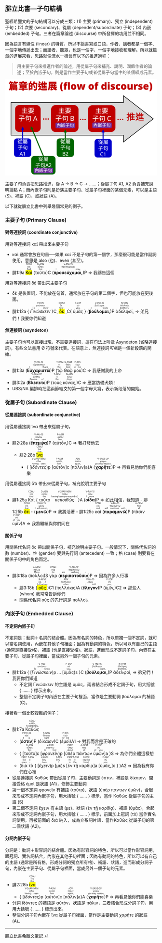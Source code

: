 ## 腓立比書—子句結構

聖經希臘文的子句結構可以分成三類：(1) 主要 (primary)、獨立 (independent) 子句；(2) 次要 (secondary)、從屬 (dependent/subordinate) 子句；(3) 內嵌 (embedded) 子句。三者在篇章論述 (discourse) 中所發揮的功用並不相同。  

因為語言有線性 (linear) 的特質，所以不論書寫或口語，作者、講者都是一個字、一個字地傳遞出去；而讀者、聽眾，也是一個字、一個字地接收和理解。所以就篇章的進展來看，思路就像流水一樣會有以下的推進過程：

> 用主要子句來推進作者的論述，用從屬子句來補充、說明、潤飾作者的論述；至於內嵌子句，則是當作主要子句或者從屬子句當中的某個組成元素。  

![../images/discourse-flow.png](../images/discourse-flow.png)


主要子句負責把思路推進，從 A → B → C → ……；從屬子句 A1, A2 負責補充說明論點 A；而內嵌子句則是扮演主要子句、從屬子句裡面的某個元素，可以是主語 (S)、補語 (C)，或狀語 (A)。

<div style="page-break-after: always;"></div>

以下就從腓立比書中列舉幾個常見的例子。

### 主要子句 (Primary Clause)
#### 對等連接詞 (coordinate conjunctive) 
用對等連接詞 καί 帶出來主要子句

- καί 通常會放在句首──如果 καί 不是子句的第一個字，那麼很可能是當作副詞使用，意思是 also (也)、even (甚至)。
- <rt>腓1:9a</rt> <RUBY><ruby><ruby><mark>Καὶ</mark><rt>And</rt></ruby><rt>καί</rt></ruby><rt>CONJ</rt></RUBY> (<RUBY><ruby><ruby>τοῦτο<rt>this</rt></ruby><rt>οὗτος</rt></ruby><rt>D-ASN</rt></RUBY>)C (<RUBY><ruby><ruby>**προσεύχομαι,**<rt>I pray,</rt></ruby><rt>προσεύχομαι</rt></ruby><rt>V-PNI-1S</rt></RUBY>)P ⇒ 我禱告這個

用對等連接詞 δέ 帶出來主要子句

- δέ 是後置詞，不能放在句首，通常放在子句的第二個字，但也可能放在更後面。
- <rt>腓1:12a</rt> { <RUBY><ruby><ruby>*Γινώσκειν*<rt>To know</rt></ruby><rt>γινώσκω</rt></ruby><rt>V-PAN</rt></RUBY> }C<sub>-</sub> <RUBY><ruby><ruby><mark>δὲ</mark><rt>now</rt></ruby><rt>δέ</rt></ruby><rt>CONJ</rt></RUBY> <sub>-</sub>C{ <RUBY><ruby><ruby>ὑμᾶς<rt>you,</rt></ruby><rt>σύ</rt></ruby><rt>P-2AP</rt></RUBY> } (<RUBY><ruby><ruby>**βούλομαι,**<rt>I want,</rt></ruby><rt>βούλομαι</rt></ruby><rt>V-PNI-1S</rt></RUBY>)P <RUBY><ruby><ruby>ἀδελφοί,<rt>brothers,</rt></ruby><rt>ἀδελφός</rt></ruby><rt>N-VPM</rt></RUBY> ⇒ 弟兄們！我要你們知道

#### 無連接詞 (asyndeton)
主要子句也可以直接出現，不需要連接詞，這在句法上叫做 Asyndeton (省略連接詞)，有些文法書用 Ø 符號來代表。在語意上，無連接詞*可能*是一個新段落的開始。

- <rt>腓1:3a</rt> (<RUBY><ruby><ruby>**Εὐχαριστῶ**<rt>I thank</rt></ruby><rt>εὐχαριστέω</rt></ruby><rt>V-PAI-1S</rt></RUBY>)P (<RUBY><ruby><ruby>τῷ<rt>the</rt></ruby><rt>ὁ</rt></ruby><rt>T-DSM</rt></RUBY> <RUBY><ruby><ruby>Θεῷ<rt>God</rt></ruby><rt>θεός</rt></ruby><rt>N-DSM</rt></RUBY> <RUBY><ruby><ruby>μου<rt>of me</rt></ruby><rt>ἐγώ</rt></ruby><rt>P-1GS</rt></RUBY>)C ⇒ 我感謝我的上帝
- <rt>腓3:2a</rt> (<RUBY><ruby><ruby>**Βλέπετε**<rt>Beware of</rt></ruby><rt>βλέπω</rt></ruby><rt>V-PAM-2P</rt></RUBY>)P (<RUBY><ruby><ruby>τοὺς<rt>the</rt></ruby><rt>ὁ</rt></ruby><rt>T-APM</rt></RUBY> <RUBY><ruby><ruby>κύνας,<rt>dogs;</rt></ruby><rt>κύων</rt></ruby><rt>N-APM</rt></RUBY>)C ⇒ 應當防備犬類！
- UBS/NA 編排時把這兩節經文的第一個字母大寫，表示新段落的開始。

<div style="page-break-after: always;"></div>

### 從屬子句 (Subordinate Clause)

#### 從屬連接詞 (subordinate conjunctive)
用從屬連接詞 ἵνα 帶出來從屬子句，

- <rt>腓2:28a</rt> (<RUBY><ruby><ruby>**ἔπεμψα**<rt>I have sent</rt></ruby><rt>πέμπω</rt></ruby><rt>V-AAI-1S</rt></RUBY>)P (<RUBY><ruby><ruby>αὐτὸν,<rt>him,</rt></ruby><rt>αὐτός</rt></ruby><rt>P-ASM</rt></RUBY>)C ⇒ 我打發他去 
	- <rt>腓2:28b</rt> <RUBY><ruby><ruby><mark>ἵνα</mark><rt>that</rt></ruby><rt>ἵνα</rt></ruby><rt>CONJ</rt></RUBY> 
		- { <rt>[</rt><RUBY><ruby><ruby>*ἰδόντες*<rt>having seen</rt></ruby><rt>εἴδω</rt></ruby><rt>V-2AAP-NPM</rt></RUBY><rt>)p</rt> <rt>[</rt><RUBY><ruby><ruby>αὐτὸν<rt>him</rt></ruby><rt>αὐτός</rt></ruby><rt>P-ASM</rt></RUBY><rt>]c</rt> <rt>[</rt><RUBY><ruby><ruby>πάλιν<rt>again,</rt></ruby><rt>πάλιν</rt></ruby><rt>ADV</rt></RUBY><rt>]a</rt>}A (<RUBY><ruby><ruby>**χαρῆτε**<rt>you may rejoice,</rt></ruby><rt>χαίρω</rt></ruby><rt>V-2AOS-2P</rt></RUBY>)P ⇒ 再看見他你們能喜樂

用從屬連接詞 ὅτι 帶出來從屬子句，補充說明主要子句

- <rt>腓1:25a</rt> <RUBY><ruby><ruby>Καὶ<rt>And</rt></ruby><rt>καί</rt></ruby><rt>CONJ</rt></RUBY> { <RUBY><ruby><ruby>τοῦτο<rt>this</rt></ruby><rt>οὗτος</rt></ruby><rt>D-ASN</rt></RUBY> <RUBY><ruby><ruby>*πεποιθὼς*<rt>having been persuaded of,</rt></ruby><rt>πείθω</rt></ruby><rt>V-2RAP-NSM</rt></RUBY>}A (<RUBY><ruby><ruby>**οἶδα**<rt>I know</rt></ruby><rt>εἴδω</rt></ruby><rt>V-RAI-1S</rt></RUBY>)P ⇒ 如此相信，我知道
		- <rt>腓1:25b</rt> <RUBY><ruby><ruby><mark>ὅτι</mark><rt>that</rt></ruby><rt>ὅτι</rt></ruby><rt>CONJ</rt></RUBY> 
			- (<RUBY><ruby><ruby>**μενῶ**<rt>I will remain</rt></ruby><rt>μένω</rt></ruby><rt>V-FAI-1S</rt></RUBY>)P ⇒ 我將活著
			- <rt>腓1:25c</rt> <RUBY><ruby><ruby>καὶ<rt>and</rt></ruby><rt>καί</rt></ruby><rt>CONJ</rt></RUBY> (<RUBY><ruby><ruby>**παραμενῶ**<rt>will continue with</rt></ruby><rt>παραμένω</rt></ruby><rt>V-FAI-1S</rt></RUBY>)P (<RUBY><ruby><ruby>πᾶσιν<rt>all</rt></ruby><rt>πᾶς</rt></ruby><rt>A-DPM</rt></RUBY> <RUBY><ruby><ruby>ὑμῖν<rt>of you</rt></ruby><rt>σύ</rt></ruby><rt>P-2DP</rt></RUBY>)A ⇒ 我將繼續與你們同在

#### 關係子句

用關係代名詞 ὅς 帶出關係子句，補充說明主要子句。一般情況下，關係代名詞的數 (number)、性 (gender) 要與先行詞 (antecedent) 一致；格 (case) 則要看在關係子句中的角色而定。

- <rt>腓3:18a</rt> (<RUBY><ruby><ruby>πολλοὶ<rt>Many</rt></ruby><rt>πολύς</rt></ruby><rt>A-NPM</rt></RUBY>)S <RUBY><ruby><ruby>γὰρ<rt>for</rt></ruby><rt>γάρ</rt></ruby><rt>CONJ</rt></RUBY> (<RUBY><ruby><ruby>**περιπατοῦσιν**<rt>are walking -</rt></ruby><rt>περιπατέω</rt></ruby><rt>V-PAI-3P</rt></RUBY>)P ⇒ 因為許多人行事
	- <rt>腓3:18b</rt> (<RUBY><ruby><ruby><mark>οὓς</mark><rt>[of] whom</rt></ruby><rt>ὅς, ἥ</rt></ruby><rt>R-APM</rt></RUBY>)C1 (<RUBY><ruby><ruby>πολλάκις<rt>often</rt></ruby><rt>πολλάκις</rt></ruby><rt>ADV</rt></RUBY>)A (<RUBY><ruby><ruby>**ἔλεγον**<rt>I told</rt></ruby><rt>λέγω</rt></ruby><rt>V-IAI-1S</rt></RUBY>)P (<RUBY><ruby><ruby>ὑμῖν,<rt>you,</rt></ruby><rt>σύ</rt></ruby><rt>P-2DP</rt></RUBY>)C2 ⇒ 那些人 (whom) 我常常告訴你們
	- 關係代名詞 οὓς 的先行詞是 πολλοὶ。

<div style="page-break-after: always;"></div>

### 內嵌子句 (Embedded Clause)

#### 不定詞內嵌子句
不定詞是：動詞＋名詞的結合體。因為有名詞的特色，所以單獨一個不定詞，就可以當名詞使用，內嵌在其他子句裡面；因為有動詞的特色，所以可以有自己的主語 (通常是直接受格)、補語 (也是直接受格)、狀語，進而形成不定詞子句，內嵌在主要子句、從屬子句裡面，當成另外一個子句的元素。

- <rt>腓1:12a</rt> { <rt>[</rt><RUBY><ruby><ruby>*Γινώσκειν*<rt>To know</rt></ruby><rt>γινώσκω</rt></ruby><rt>V-PAN</rt></RUBY><rt>)p</rt> ... <rt>[</rt><RUBY><ruby><ruby>ὑμᾶς<rt>you,</rt></ruby><rt>σύ</rt></ruby><rt>P-2AP</rt></RUBY><rt>)s</rt> }C (<RUBY><ruby><ruby>**βούλομαι,**<rt>I want,</rt></ruby><rt>βούλομαι</rt></ruby><rt>V-PNI-1S</rt></RUBY>)P <RUBY><ruby><ruby>ἀδελφοί,<rt>brothers,</rt></ruby><rt>ἀδελφός</rt></ruby><rt>N-VPM</rt></RUBY> ⇒ 弟兄們！我要你們知道
	- 不定詞 Γινώσκειν 的主語是 ὑμᾶς，兩者結合形成不定詞子句，用大括號 { …… } 標示出來。
	- 整個不定詞子句內嵌在主要子句裡面，當作是主要動詞 βούλομαι 的補語(C)。

接著看一個比較複雜的例子：

- <rt>腓1:7a</rt> <RUBY><ruby><ruby>Καθώς<rt>Accordingly,</rt></ruby><rt>καθώς</rt></ruby><rt>CONJ</rt></RUBY> 
	- (<RUBY><ruby><ruby>**ἐστιν**<rt>it is</rt></ruby><rt>εἰμί</rt></ruby><rt>V-PAI-3S</rt></RUBY>)P (<RUBY><ruby><ruby>δίκαιον<rt>right</rt></ruby><rt>δίκαιος</rt></ruby><rt>A-NSN</rt></RUBY>)C (<RUBY><ruby><ruby>ἐμοὶ<rt>for me</rt></ruby><rt>ἐγώ</rt></ruby><rt>P-1DS</rt></RUBY>)A1 ⇒ 對我而言是正確的
	- { <rt>[</rt><RUBY><ruby><ruby>τοῦτο<rt>this</rt></ruby><rt>οὗτος</rt></ruby><rt>D-ASN</rt></RUBY><rt>]c</rt> <rt>[</rt><RUBY><ruby><ruby>*φρονεῖν*<rt>to feel</rt></ruby><rt>φρονέω</rt></ruby><rt>V-PAN</rt></RUBY><rt>)p</rt> <rt>[</rt><RUBY><ruby><ruby>ὑπὲρ<rt>about</rt></ruby><rt>ὑπέρ</rt></ruby><rt>PREP</rt></RUBY> <RUBY><ruby><ruby>πάντων<rt>all</rt></ruby><rt>πᾶς</rt></ruby><rt>A-GPM</rt></RUBY> <RUBY><ruby><ruby>ὑμῶν<rt>of you,</rt></ruby><rt>σύ</rt></ruby><rt>P-2GP</rt></RUBY><rt>]a</rt> }S ⇒ 為你們全體這樣想
	- (<RUBY><ruby><ruby>διὰ<rt>since</rt></ruby><rt>διά</rt></ruby><rt>PREP</rt></RUBY> <RUBY><ruby><ruby>τὸ<rt>‑</rt></ruby><rt>ὁ</rt></ruby><rt>T-ASN</rt></RUBY> { <rt>[</rt><RUBY><ruby><ruby>*ἔχειν*<rt>have</rt></ruby><rt>ἔχω</rt></ruby><rt>V-PAN</rt></RUBY><rt>)p</rt> <rt>[</rt><RUBY><ruby><ruby>με<rt>I</rt></ruby><rt>ἐγώ</rt></ruby><rt>P-1AS</rt></RUBY><rt>)s</rt> <rt>[</rt><RUBY><ruby><ruby>ἐν<rt>in</rt></ruby><rt>ἐν</rt></ruby><rt>PREP</rt></RUBY> <RUBY><ruby><ruby>τῇ<rt>the</rt></ruby><rt>ὁ</rt></ruby><rt>T-DSF</rt></RUBY> <RUBY><ruby><ruby>καρδίᾳ<rt>heart</rt></ruby><rt>καρδία</rt></ruby><rt>N-DSF</rt></RUBY><rt>]a</rt> <rt>[</rt><RUBY><ruby><ruby>ὑμᾶς,<rt>you;</rt></ruby><rt>σύ</rt></ruby><rt>P-2AP</rt></RUBY><rt>]c</rt> } )A2 ⇒ 因為我有你們在心裡
- 從屬連接詞 Καθώς 帶出從屬子句，主要動詞是 ἐστιν，補語是 δίκαιον，間接受格 ἐμοὶ 是狀語 (A1)，修飾主要動詞
- 第一個不定詞 φρονεῖν 有補語 (τοῦτο)、狀語 (ὑπὲρ πάντων ὑμῶν)，合起來形成不定詞內嵌子句，用大括號 { …… } 標示，當作 Καθώς 從屬子句的主語 (S)
- 第二個不定詞 ἔχειν 有主語 (με)、狀語 (ἐν τῇ καρδίᾳ)、補語 (ὑμᾶς)，合起來形成不定詞內嵌子句，用大括號 { …… } 標示，前面加上冠詞 (τὸ) 當作實名詞使用，再被前面的 διὰ 納入，成為介系詞片語，當作Καθώς 從屬子句的第二個狀語 (A2)。


#### 分詞內嵌子句
分詞是：動詞＋形容詞的結合體。因為有形容詞的特色，所以可以當作形容詞用，跟冠詞、實名詞結合，內嵌在其他子句裡面；因為有動詞的特色，所以可以有自己的主語 (通常是所有格，形成分詞的獨立所有格)、補語、狀語，進而形成分詞子句，內嵌在主要子句、從屬子句裡面，當成另外一個子句的元素。

- <rt>腓2:28b</rt> <RUBY><ruby><ruby><mark>ἵνα</mark><rt>that</rt></ruby><rt>ἵνα</rt></ruby><rt>CONJ</rt></RUBY> 
	- { <rt>[</rt><RUBY><ruby><ruby>*ἰδόντες*<rt>having seen</rt></ruby><rt>εἴδω</rt></ruby><rt>V-2AAP-NPM</rt></RUBY><rt>)p</rt> <rt>[</rt><RUBY><ruby><ruby>αὐτὸν<rt>him</rt></ruby><rt>αὐτός</rt></ruby><rt>P-ASM</rt></RUBY><rt>]c</rt> <rt>[</rt><RUBY><ruby><ruby>πάλιν<rt>again,</rt></ruby><rt>πάλιν</rt></ruby><rt>ADV</rt></RUBY><rt>]a</rt>}A (<RUBY><ruby><ruby>**χαρῆτε**<rt>you may rejoice,</rt></ruby><rt>χαίρω</rt></ruby><rt>V-2AOS-2P</rt></RUBY>)P ⇒ 再看見他你們能喜樂
- 分詞 ἰδόντες 的補語是 αὐτὸν，狀語是 πάλιν，三者結合形成分詞子句，用用大括號 { …… } 標示出來。
- 整個分詞子句內嵌在 ἵνα 從屬子句裡面，當作是主要動詞 χαρῆτε 的狀語(A)。


---
[腓立比書希臘文筆記  ↵](Philippians-Notes.md)
